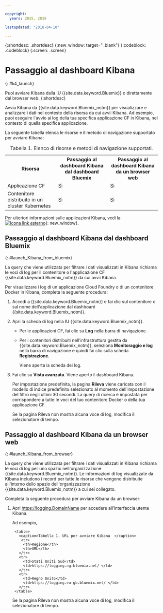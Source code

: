 ```yaml
---

copyright:
  years: 2015, 2018

lastupdated: "2018-04-10"

---
```


{:shortdesc: .shortdesc}
{:new_window: target="_blank"}
{:codeblock: .codeblock}
{:screen: .screen}


# Passaggio al dashboard Kibana
{: #k4_launch}

Puoi avviare Kibana dalla IU {{site.data.keyword.Bluemix}} o direttamente dal browser web.
{:shortdesc}

Avvia Kibana da {{site.data.keyword.Bluemix_notm}} per visualizzare e analizzare i dati nel contesto della risorsa da cui avvii Kibana. Ad esempio, puoi eseguire l'avvio ai log della tua specifica applicazione CF in Kibana, nel contesto di quella specifica applicazione.

La seguente tabella elenca le risorse e il metodo di navigazione supportato per avviare Kibana:

<table>
<caption>Tabella 1. Elenco di risorse e metodi di navigazione supportati. </caption>
  <tr>
    <th>Risorsa</th>
    <th>Passaggio al dashboard Kibana dal dashboard Bluemix</th>
    <th>Passaggio al dashboard Kibana da un browser web</th>
  <tr>
  <tr>
    <td>Applicazione CF</td>
    <td>Sì</td>
    <td>Sì</td>
  <tr>  
  <tr>
    <td>Contenitore distribuito in un cluster Kubernetes</td>
    <td>Sì</td>
    <td>Sì</td>
  <tr>  
</table>

Per ulteriori informazioni sulle applicazioni Kibana, vedi la [ ![Icona link esterno](../../../icons/launch-glyph.svg "Icona link esterno")](https://www.elastic.co/guide/en/kibana/4.1/index.html){: new_window}.
    

##  Passaggio al dashboard Kibana dal dashboard Bluemix
{: #launch_Kibana_from_bluemix}

La query che viene utilizzata per filtrare i dati visualizzati in Kibana richiama le voci di log per il contenitore o l'applicazione CF {{site.data.keyword.Bluemix_notm}} da cui avvii Kibana.

Per visualizzare i log di un'applicazione Cloud Foundry o di un contenitore Docker in Kibana, completa la seguente procedura:

1. Accedi a {{site.data.keyword.Bluemix_notm}} e fai clic sul contenitore o sul nome dell'applicazione dal dashboard {{site.data.keyword.Bluemix_notm}}. 
    
2. Apri la scheda di log nella IU {{site.data.keyword.Bluemix_notm}}.

    * Per le applicazioni CF, fai clic su **Log** nella barra di navigazione. 
    * Per i contenitori distribuiti nell'infrastruttura gestita da {{site.data.keyword.Bluemix_notm}}, seleziona **Monitoraggio e log** nella barra di navigazione e quindi fai clic sulla scheda **Registrazione**. 
    
        Viene aperta la scheda dei log.  

3. Fai clic su **Vista avanzata**. Viene aperto il dashboard Kibana.

    Per impostazione predefinita, la pagina **Rileva** viene caricata con il modello di indice predefinito selezionato al momento dell'impostazione del filtro negli ultimi 30 secondi. La query di ricerca è impostata per corrispondere a tutte le voci del tuo contenitore Docker o della tua applicazione CF.

    Se la pagina Rileva non mostra alcuna voce di log, modifica il selezionatore di tempo. 


##  Passaggio al dashboard Kibana da un browser web
{: #launch_Kibana_from_browser}

La query che viene utilizzata per filtrare i dati visualizzati in Kibana richiama le voci di log per uno spazio nell'organizzazione {{site.data.keyword.Bluemix_notm}}. Le informazioni di log visualizzate da Kibana includono i record per
tutte le risorse che vengono distribuite all'interno dello spazio dell'organizzazione {{site.data.keyword.Bluemix_notm}} a cui sei collegato.

Completa la seguente procedura per avviare Kibana da un browser:

1. Apri [https://logging.<span class="keyword" data-hd-keyref="DomainName">DomainName</span>](https://logging.{DomainName}) per accedere all'interfaccia utente Kibana.
    
    Ad esempio, 
      
        <table>
          <caption>Tabella 1. URL per avviare Kibana  </caption>
           <tr>
            <th>Regione</th>
            <th>URL</th>
          </tr>
          <tr>
            <td>Stati Uniti Sud</td>
            <td>https://logging.ng.bluemix.net/ </td>
          </tr>
          <tr>
            <td>Regno Unito</td>
            <td>https://logging.eu-gb.bluemix.net/ </td>
          </tr>
        </table>

    Se la pagina Rileva non mostra alcuna voce di log, modifica il selezionatore di tempo. 

